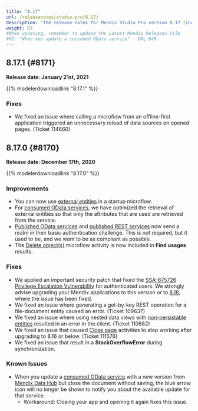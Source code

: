 ```yaml
---
title: "8.17"
url: /releasenotes/studio-pro/8.17/
description: "The release notes for Mendix Studio Pro version 8.17 (including all patches) with details on new features, bug fixes, and known issues."
weight: 83
#When updating, remember to update the Latest Mendix Releases file
#KI: "When you update a consumed OData service" - DML-949
---
```


## 8.17.1 {#8171}

**Release date: January 21st, 2021**

{{% modelerdownloadlink "8.17.1" %}}

### Fixes

* We fixed an issue where calling a microflow from an offline-first application triggered an unnecessary reload of data sources on opened pages. (Ticket 114660)

## 8.17.0 {#8170}

**Release date: December 17th, 2020**

{{% modelerdownloadlink "8.17.0" %}}

### Improvements

* You can now use [external entities](/refguide8/external-entities/) in a startup microflow.
* For [consumed OData services](/refguide8/consumed-odata-services/), we have optimized the retrieval of external entities so that only the attributes that are used are retrieved from the service.
* [Published OData services](/refguide8/published-odata-services/) and [published REST services](/refguide8/published-rest-services/) now send a realm in their basic authentication challenge. This is not required, but it used to be, and we want to be as compliant as possible.
* The [Delete object(s)](/refguide8/deleting-objects/) microflow activity is now included in **Find usages** results.

### Fixes

* <a name="875726"></a>We applied an important security patch that fixed the [SSA-875726 Privilege Escalation Vulnerability](https://new.siemens.com/global/en/products/services/cert.html#SecurityPublications) for authenticated users. We strongly advise upgrading your Mendix applications to this version or to [8.18](/releasenotes/studio-pro/8.18/), where the issue has been fixed.
* We fixed an issue where generating a get-by-key REST operation for a file-document entity caused an error. (Ticket 109637)
* We fixed an issue where using nested data views with [non-persistable entities](/refguide8/persistability/#non-persistable) resulted in an error in the client. (Ticket 110682)
* We fixed an issue that caused [Close page](/refguide8/close-page/) activities to stop working after upgrading to 8.16 or below. (Ticket 111576)
* We fixed an issue that result in a **StackOverflowError** during synchronization.

### Known Issues

* When you update a [consumed OData service](/refguide8/consumed-odata-service/) with a new version from [Mendix Data Hub](/data-hub/) but close the document without saving, the blue arrow icon will no longer be shown to notify you about the available update for that service.
	* Workaround: Closing your app and opening it again fixes this issue.
